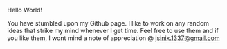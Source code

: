 Hello World!

You have stumbled upon my Github page. I like to work on any random ideas that strike my mind whenever I get time. Feel free to use them and if you like them, I wont mind a note of appreciation @ jsinix.1337@gmail.com


